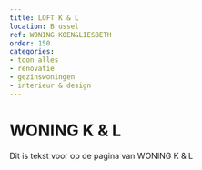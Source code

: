 ```yaml
---
title: LOFT K & L
location: Brussel
ref: WONING-KOEN&LIESBETH
order: 150
categories:
- toon alles
- renovatie
- gezinswoningen
- interieur & design
---
```

# WONING K & L

Dit is tekst voor op de pagina van WONING K & L